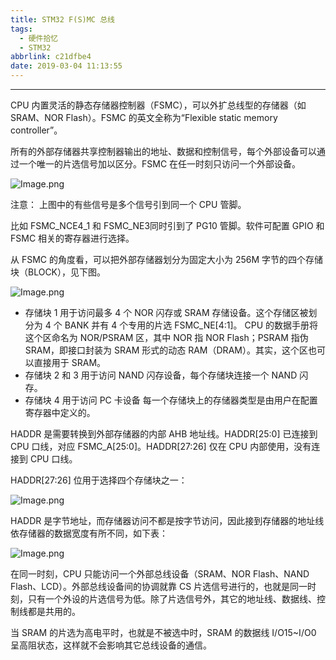 ```yaml
---
title: STM32 F(S)MC 总线
tags:
  - 硬件拾忆
  - STM32
abbrlink: c21dfbe4
date: 2019-03-04 11:13:55
---
```


---

CPU 内置灵活的静态存储器控制器（FSMC），可以外扩总线型的存储器（如SRAM、NOR Flash）。FSMC 的英文全称为“Flexible static memory controller”。



所有的外部存储器共享控制器输出的地址、数据和控制信号，每个外部设备可以通过一个唯一的片选信号加以区分。FSMC 在任一时刻只访问一个外部设备。

<!--more-->



![Image.png](https://i.loli.net/2019/03/04/5c7c9846e4e2b.png)



注意： 上图中的有些信号是多个信号引到同一个 CPU 管脚。

比如 FSMC_NCE4_1 和 FSMC_NE3同时引到了 PG10 管脚。软件可配置 GPIO 和 FSMC 相关的寄存器进行选择。



从 FSMC 的角度看，可以把外部存储器划分为固定大小为 256M 字节的四个存储块（BLOCK），见下图。



![Image.png](https://i.loli.net/2019/03/04/5c7c988c991ba.png)



- 存储块 1 用于访问最多 4 个 NOR 闪存或 SRAM 存储设备。这个存储区被划分为 4 个 BANK 并有 4 个专用的片选 FSMC_NE[4:1]。 CPU 的数据手册将这个区命名为 NOR/PSRAM 区，其中 NOR 指 NOR Flash；PSRAM 指伪 SRAM，即接口封装为 SRAM 形式的动态 RAM（DRAM）。其实，这个区也可以直接用于 SRAM。
- 存储块 2 和 3 用于访问 NAND 闪存设备，每个存储块连接一个 NAND 闪存。
- 存储块 4 用于访问 PC 卡设备 每一个存储块上的存储器类型是由用户在配置寄存器中定义的。



HADDR 是需要转换到外部存储器的内部 AHB 地址线。HADDR[25:0] 已连接到 CPU 口线，对应 FSMC_A[25:0]。HADDR[27:26] 仅在 CPU 内部使用，没有连接到 CPU 口线。



HADDR[27:26] 位用于选择四个存储块之一：

![Image.png](https://i.loli.net/2019/03/04/5c7c98a311812.png)



HADDR 是字节地址，而存储器访问不都是按字节访问，因此接到存储器的地址线依存储器的数据宽度有所不同，如下表：

![Image.png](https://i.loli.net/2019/03/04/5c7c98bab02cd.png)



在同一时刻，CPU 只能访问一个外部总线设备（SRAM、NOR Flash、NAND Flash、LCD）。外部总线设备间的协调就靠 CS 片选信号进行的，也就是同一时刻，只有一个外设的片选信号为低。除了片选信号外，其它的地址线、数据线、控制线都是共用的。



当 SRAM 的片选为高电平时，也就是不被选中时，SRAM 的数据线 I/O15~I/O0 呈高阻状态，这样就不会影响其它总线设备的通信。